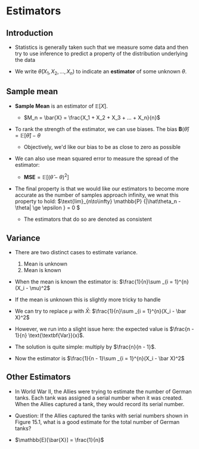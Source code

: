# Estimators 

## Introduction

- Statistics is generally taken such that we measure some data and then try to use 
inference to predict a property of the distribution underlying the data 

- We write $\hat{\theta}(X_1, X_2, ..., X_n)$ to indicate an $\textbf{estimator}$ of some unknown $\theta$.


## Sample mean

- **Sample Mean** is an estimator of $\mathbb{E}[X]$. 

    -  $M_n = \bar{X} = \frac{X_1 + X_2 + X_3 + ... + X_n}{n}$ 

- To rank the strength of the estimator, we can use biases. The bias $\textbf{B}(\hat\theta) = \mathbb{E}[\hat\theta] - \theta$
    - Objectively, we'd like our bias to be as close to zero as possible
- We can also use mean squared error to measure the spread of the estimator:
    - $\textbf{MSE} = \mathbb{E}[(\hat\theta - \theta)^2]$

- The final property is that we would like our estimators to become more accurate as the number of samples approach infinity, we wnat this property to hold: $\text{lim}_{n\to\infty} \mathbb{P} \{|\hat\theta_n - \theta| \ge \epsilon \} = 0 $
    - The estimators that do so are denoted as consistent


## Variance 

- There are two distinct cases to estimate variance.
    1. Mean is unknown
    2. Mean is known

- When the mean is known the estimator is:
$\frac{1}{n}\sum _{i = 1}^{n}(X_i - \mu)^2$

- If the mean is unknown this is slightly more tricky to handle

- We can try to replace $\mu$ with $\bar X$: 
    $\frac{1}{n}\sum _{i = 1}^{n}(X_i - \bar X)^2$
- However, we run into a slight issue here: the expected value is $\frac{n - 1}{n} \text{\textbf{Var}}(x)$.
- The solution is quite simple: multiply by $\frac{n}{n - 1}$.
- Now the estimator is $\frac{1}{n - 1}\sum _{i = 1}^{n}(X_i - \bar X)^2$

## Other Estimators

- In World War II, the Allies were trying to estimate the number of German tanks.
Each tank was assigned a serial number when it was created. When the Allies
captured a tank, they would record its serial number.


- Question: If the Allies captured the tanks with serial numbers shown in Figure 15.1, what is a good estimate for the total number of German tanks?
- $\mathbb{E}[\bar{X}] = \frac{1}{n}$